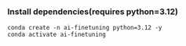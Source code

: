 ### Install dependencies(requires python=3.12)
```
conda create -n ai-finetuning python=3.12 -y
conda activate ai-finetuning
```